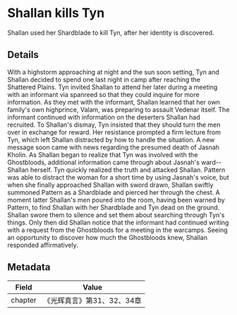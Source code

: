 # Shallan kills Tyn
Shallan used her Shardblade to kill Tyn, after her identity is discovered.

## Details
With a highstorm approaching at night and the sun soon setting, Tyn and Shallan decided to spend one last night in camp after reaching the Shattered Plains. Tyn invited Shallan to attend her later during a meeting with an informant via spanreed so that they could inquire for more information. As they met with the informant, Shallan learned that her own family's own highprince, Valam, was preparing to assault Vedenar itself. The informant continued with information on the deserters Shallan had recruited. To Shallan's dismay, Tyn insisted that they should turn the men over in exchange for reward. Her resistance prompted a firm lecture from Tyn, which left Shallan distracted by how to handle the situation. A new message soon came with news regarding the presumed death of Jasnah Kholin. As Shallan began to realize that Tyn was involved with the Ghostbloods, additional information came through about Jasnah's ward--Shallan herself. Tyn quickly realized the truth and attacked Shallan. Pattern was able to distract the woman for a short time by using Jasnah's voice, but when she finally approached Shallan with sword drawn, Shallan swiftly summoned Pattern as a Shardblade and pierced her through the chest. A moment latter Shallan's men poured into the room, having been warned by Pattern, to find Shallan with her Shardblade and Tyn dead on the ground. Shallan swore them to silence and set them about searching through Tyn's things. Only then did Shallan notice that the informant had continued writing with a request from the Ghostbloods for a meeting in the warcamps. Seeing an opportunity to discover how much the Ghostbloods knew, Shallan responded affirmatively.

## Metadata
| Field | Value |
| ----- | ----- |
| chapter | 《光辉真言》第31、32、34章 |

